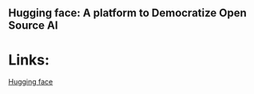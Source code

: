 ## Hugging face: A platform to Democratize Open Source AI

# Links: 
<a href="https://huggingface.co/">Hugging face</a>
<a></a>
